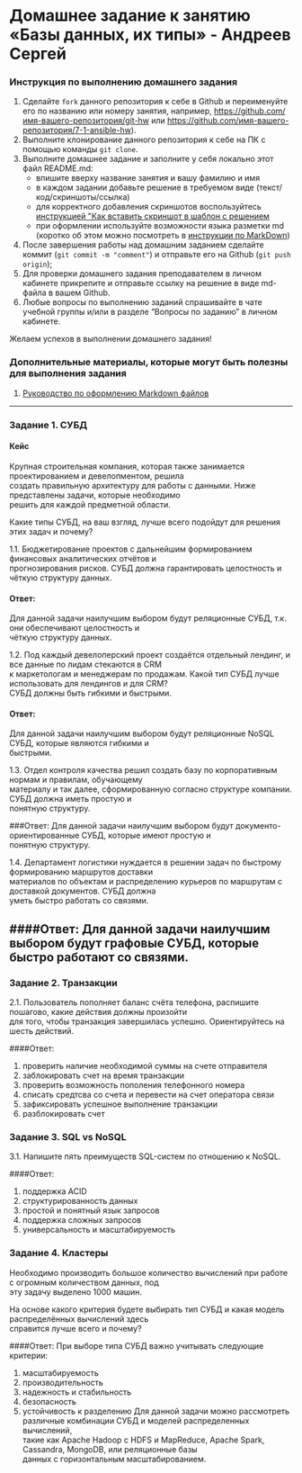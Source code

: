# Домашнее задание к занятию «Базы данных, их типы» - Андреев Сергей


### Инструкция по выполнению домашнего задания

   1. Сделайте `fork` данного репозитория к себе в Github и переименуйте его по названию или номеру занятия, например, https://github.com/имя-вашего-репозитория/git-hw или  https://github.com/имя-вашего-репозитория/7-1-ansible-hw).
   2. Выполните клонирование данного репозитория к себе на ПК с помощью команды `git clone`.
   3. Выполните домашнее задание и заполните у себя локально этот файл README.md:
      - впишите вверху название занятия и вашу фамилию и имя
      - в каждом задании добавьте решение в требуемом виде (текст/код/скриншоты/ссылка)
      - для корректного добавления скриншотов воспользуйтесь [инструкцией "Как вставить скриншот в шаблон с решением](https://github.com/netology-code/sys-pattern-homework/blob/main/screen-instruction.md)
      - при оформлении используйте возможности языка разметки md (коротко об этом можно посмотреть в [инструкции  по MarkDown](https://github.com/netology-code/sys-pattern-homework/blob/main/md-instruction.md))
   4. После завершения работы над домашним заданием сделайте коммит (`git commit -m "comment"`) и отправьте его на Github (`git push origin`);
   5. Для проверки домашнего задания преподавателем в личном кабинете прикрепите и отправьте ссылку на решение в виде md-файла в вашем Github.
   6. Любые вопросы по выполнению заданий спрашивайте в чате учебной группы и/или в разделе “Вопросы по заданию” в личном кабинете.
   
Желаем успехов в выполнении домашнего задания!
   
### Дополнительные материалы, которые могут быть полезны для выполнения задания

1. [Руководство по оформлению Markdown файлов](https://gist.github.com/Jekins/2bf2d0638163f1294637#Code)

---

### Задание 1. СУБД
#### Кейс
Крупная строительная компания, которая также занимается проектированием и девелопментом, решила  
создать правильную архитектуру для работы с данными. Ниже представлены задачи, которые необходимо  
решить для каждой предметной области.  

Какие типы СУБД, на ваш взгляд, лучше всего подойдут для решения этих задач и почему?  

1.1. Бюджетирование проектов с дальнейшим формированием финансовых аналитических отчётов и  
прогнозирования рисков. СУБД должна гарантировать целостность и чёткую структуру данных.  

#### Ответ:
Для данной задачи наилучшим выбором будут реляционные СУБД, т.к. они обеспечивают целостность и  
чёткую структуру данных.  

1.2. Под каждый девелоперский проект создаётся отдельный лендинг, и все данные по лидам стекаются в CRM  
к маркетологам и менеджерам по продажам. Какой тип СУБД лучше использовать для лендингов и для CRM?  
СУБД должны быть гибкими и быстрыми.  

#### Ответ:
Для данной задачи наилучшим выбором будут реляционные NoSQL СУБД, которые являются гибкими и  
быстрыми.  

1.3. Отдел контроля качества решил создать базу по корпоративным нормам и правилам, обучающему  
материалу и так далее, сформированную согласно структуре компании. СУБД должна иметь простую и  
понятную структуру.  

###Ответ:
Для данной задачи наилучшим выбором будут документо-ориентированные СУБД, которые имеют простую и  
понятную структуру.  

1.4. Департамент логистики нуждается в решении задач по быстрому формированию маршрутов доставки  
материалов по объектам и распределению курьеров по маршрутам с доставкой документов. СУБД должна  
уметь быстро работать со связями.  

####Ответ:
Для данной задачи наилучшим выбором будут графовые СУБД, которые быстро работают со связями.  
---

### Задание 2. Транзакции

2.1. Пользователь пополняет баланс счёта телефона, распишите пошагово, какие действия должны произойти  
для того, чтобы транзакция завершилась успешно. Ориентируйтесь на шесть действий.  

####Ответ:
1. проверить наличие необходимой суммы на счете отправителя
2. заблокировать счет на время транзакции
3. проверить возможность пополения телефонного номера
4. списать средтсва со счета и перевести на счет оператора связи
5. зафиксировать успешное выполнение транзакции
6. разблокировать счет

### Задание 3. SQL vs NoSQL

3.1. Напишите пять преимуществ SQL-систем по отношению к NoSQL.  

####Ответ:
1. поддержка ACID
2. структурированность данных
3. простой и понятный язык запросов
4. поддержка сложных запросов
5. универсальность и масштабируемость

### Задание 4. Кластеры

Необходимо производить большое количество вычислений при работе с огромным количеством данных, под  
эту задачу выделено 1000 машин.  

На основе какого критерия будете выбирать тип СУБД и какая модель распределённых вычислений здесь  
справится лучше всего и почему?  

####Ответ:
При выборе типа СУБД важно учитывать следующие критерии:  

1. масштабируемость
2. производительность
3. надежность и стабильность
4. безопасность
5. устойчивость к разделению
Для данной задачи можно рассмотреть различные комбинации СУБД и моделей распределенных вычислений,  
такие как Apache Hadoop с HDFS и MapReduce, Apache Spark, Cassandra, MongoDB, или реляционные базы  
данных с горизонтальным масштабированием.  
